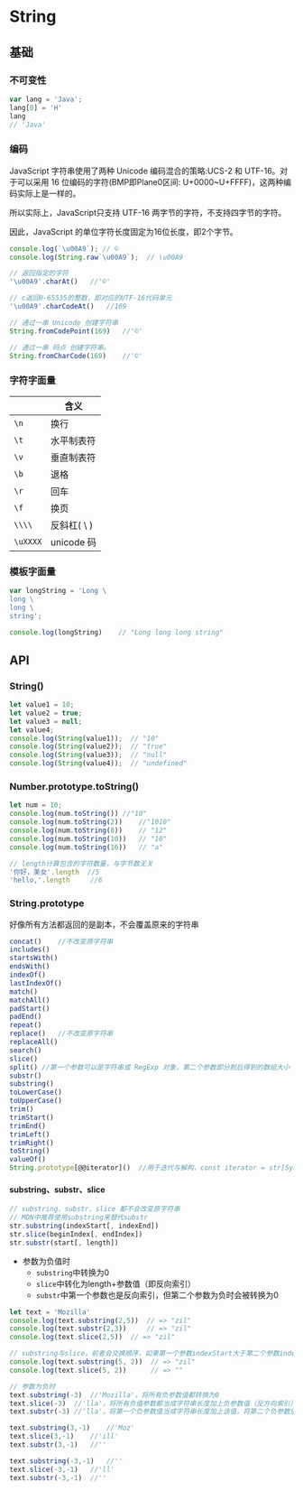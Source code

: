 # String

## 基础

### 不可变性

```js
var lang = 'Java';
lang[0] = 'H'
lang
// 'Java'
```

### 编码

JavaScript 字符串使用了两种 Unicode 编码混合的策略:UCS-2 和 UTF-16。对于可以采用 16 位编码的字符(BMP即Plane0区间: U+0000~U+FFFF)，这两种编码实际上是一样的。

所以实际上，JavaScript只支持 UTF-16 两字节的字符，不支持四字节的字符。

因此，JavaScript 的单位字符长度固定为16位长度，即2个字节。

```js
console.log(`\u00A9`); // ©
console.log(String.raw`\u00A9`);  // \u00A9

// 返回指定的字符
'\u00A9'.charAt()	//'©'

// c返回0-65535的整数，即对应的UTF-16代码单元
'\u00A9'.charCodeAt()	//169

// 通过一串 Unicode 创建字符串
String.fromCodePoint(169)	//'©'

// 通过一串 码点 创建字符串。
String.fromCharCode(169)	//'©'
```

### 字符字面量

|          | 含义        |
| -------- | ----------- |
| `\n`     | 换行        |
| `\t`     | 水平制表符  |
| `\v`     | 垂直制表符  |
| `\b`     | 退格        |
| `\r`     | 回车        |
| `\f`     | 换页        |
| `\\\\`   | 反斜杠( \ ) |
| `\uXXXX` | unicode 码  |

### 模板字面量

```js
var longString = 'Long \
long \
long \
string';

console.log(longString)    // "Long long long string"
```

## API

### String()

```js
let value1 = 10;
let value2 = true;
let value3 = null;
let value4;
console.log(String(value1));  // "10"
console.log(String(value2));  // "true"
console.log(String(value3));  // "null"
console.log(String(value4));  // "undefined"
```

### Number.prototype.toString()

```js
let num = 10;
console.log(num.toString())	//"10"
console.log(num.toString(2))	//"1010"
console.log(num.toString(8))	// "12"
console.log(num.toString(10))	// "10"
console.log(num.toString(16))	// "a"
```

```js
// length计算包含的字符数量，与字节数无关
'你好，美女'.length	//5
'hello,'.length		//6
```

### String.prototype

好像所有方法都返回的是副本，不会覆盖原来的字符串

```js
concat()	//不改变原字符串
includes()
startsWith()
endsWith()
indexOf()
lastIndexOf()
match()
matchAll()
padStart()
padEnd()
repeat()
replace()	//不改变原字符串
replaceAll()
search()
slice()
split()	//第一个参数可以是字符串或 RegExp 对象，第二个参数即分割后得到的数组大小
substr()
substring()
toLowerCase()
toUpperCase()
trim()
trimStart()
trimEnd()
trimLeft()
trimRight()
toString()
valueOf()
String.prototype[@@iterator]()	//用于迭代与解构，const iterator = str[Symbol.iterator]()
```

#### substring、substr、slice

```js
// substring、substr、slice 都不会改变原字符串
// MDN中推荐使用substring来替代substr
str.substring(indexStart[, indexEnd])
str.slice(beginIndex[, endIndex])
str.substr(start[, length])
```

- 参数为负值时
  - `substring`中转换为0
  - `slice`中转化为length+参数值（即反向索引）
  - `substr`中第一个参数也是反向索引，但第二个参数为负时会被转换为0

```js
let text = 'Mozilla'
console.log(text.substring(2,5))  // => "zil"
console.log(text.substr(2,3))     // => "zil"
console.log(text.slice(2,5))  // => "zil"

// substring与slice，前者会交换顺序，如果第一个参数indexStart大于第二个参数indexEnd
console.log(text.substring(5, 2))  // => "zil"
console.log(text.slice(5, 2))      // => ""

// 参数为负时
text.substring(-3)	//'Mozilla'，将所有负参数值都转换为0
text.slice(-3)	//'lla'，将所有负值参数都当成字符串长度加上负参数值（反方向索引）
text.substr(-3)	//'lla'，将第一个负参数值当成字符串长度加上该值，将第二个负参数值转换为 0

text.substring(3,-1)	//'Moz'
text.slice(3,-1)	//'ill'
text.substr(3,-1)	//''

text.substring(-3,-1)	//''
text.slice(-3,-1)	//'ll'
text.substr(-3,-1)	//''
```

